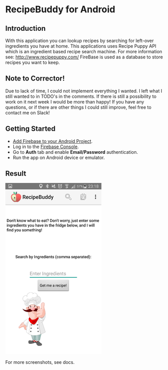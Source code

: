 RecipeBuddy for Android
=============================

Introduction
------------
With this application you can lookup recipes by searching for left-over ingredients you have at home.
This applications uses Recipe Puppy API which is an ingredient based recipe search machine.
For more information see: http://www.recipepuppy.com/
FireBase is used as a database to store recipes you want to keep.

Note to Corrector!
--------------------
Due to lack of time, I could not implement everything I wanted. I left what I still wanted to in TODO's in the comments.
If there is still a possibility to work on it next week I would be more than happy!
If you have any questions, or if there are other things I could still improve, feel free to contact me on Slack!

Getting Started
---------------
- [Add Firebase to your Android Project](https://firebase.google.com/docs/android/setup).
- Log in to the [Firebase Console](https://console.firebase.google.com).
- Go to **Auth** tab and enable **Email/Password** authentication.
- Run the app on Android device or emulator.

Result
-----------
<img src="https://github.com/Jimbo994/jimboelrijkpset6/blob/master/docs/SearchActivity.png" height="534" width="300"/>

For more screenshots, see docs.
